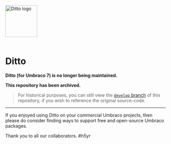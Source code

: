 <img height="100" src="https://github.com//umco/umbraco-ditto/raw/develop/docs/assets/img/ditto.png" style="margin-bottom: 20px" alt="Ditto logo" title="Ditto">

# Ditto

**Ditto (for Umbraco 7) is no longer being maintained.**

**This repository has been archived.**

> For historical purposes, you can still view the [`develop` branch](https://github.com/umco/umbraco-ditto/tree/develop) of this repository, if you wish to reference the original source-code.

---

If you enjoyed using Ditto on your commercial Umbraco projects, then please do consider finding ways to support free and open-source Umbraco packages.

Thank you to all our collaborators. #h5yr
